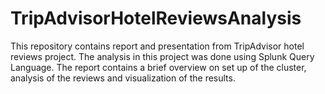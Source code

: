 # TripAdvisorHotelReviewsAnalysis

This repository contains report and presentation from TripAdvisor hotel reviews project. The analysis in this project was done using Splunk Query Language. The report contains a brief overview on set up of the cluster, analysis of the reviews and visualization of the results.
